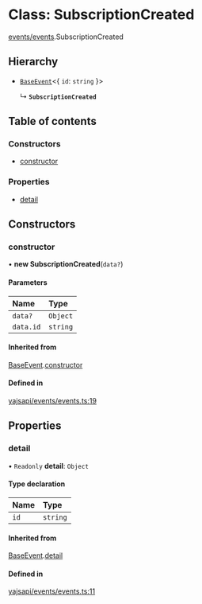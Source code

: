 # Class: SubscriptionCreated

[events/events](../modules/events_events.md).SubscriptionCreated

## Hierarchy

- [`BaseEvent`](events_events.BaseEvent.md)<{ `id`: `string`  }\>

  ↳ **`SubscriptionCreated`**

## Table of contents

### Constructors

- [constructor](events_events.SubscriptionCreated.md#constructor)

### Properties

- [detail](events_events.SubscriptionCreated.md#detail)

## Constructors

### constructor

• **new SubscriptionCreated**(`data?`)

#### Parameters

| Name | Type |
| :------ | :------ |
| `data?` | `Object` |
| `data.id` | `string` |

#### Inherited from

[BaseEvent](events_events.BaseEvent.md).[constructor](events_events.BaseEvent.md#constructor)

#### Defined in

[yajsapi/events/events.ts:19](https://github.com/golemfactory/yajsapi/blob/e4105b2/yajsapi/events/events.ts#L19)

## Properties

### detail

• `Readonly` **detail**: `Object`

#### Type declaration

| Name | Type |
| :------ | :------ |
| `id` | `string` |

#### Inherited from

[BaseEvent](events_events.BaseEvent.md).[detail](events_events.BaseEvent.md#detail)

#### Defined in

[yajsapi/events/events.ts:11](https://github.com/golemfactory/yajsapi/blob/e4105b2/yajsapi/events/events.ts#L11)
